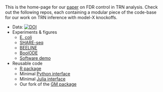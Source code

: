 This is the home-page for our [paper](https://www.cell.com/cell-systems/fulltext/S2405-4712(24)00205-9) on FDR control in TRN analysis. Check out the following repos, each containing a modular piece of the code-base for our work on TRN inference with model-X knockoffs. 

- Data: [![DOI](https://zenodo.org/badge/DOI/10.5281/zenodo.6573413.svg)](https://doi.org/10.5281/zenodo.6573413)
- Experiments & figures
    - [E. coli](https://github.com/ekernf01/knockoffs_ecoli)
    - [SHARE-seq](https://github.com/ekernf01/knockoffs_shareseq)
    - [BEELINE](https://github.com/ekernf01/knockoffs_BEELINE)
    - [BoolODE](https://github.com/ekernf01/knockoffs_boolode)
    - [Software demo](https://github.com/ekernf01/knockoffs_quick_demo)
- Reusable code
    - [R package](https://github.com/ekernf01/rlookc)
    - Minimal [Python interface](https://github.com/ekernf01/pylookc)
    - Minimal [Julia interface](https://github.com/ekernf01/jlookc)
    - Our fork of the [GM package](https://github.com/ekernf01/GM)
